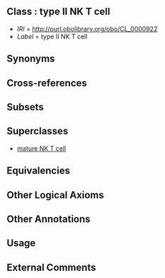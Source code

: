 
## Class : type II NK T cell

 * *IRI* = http://purl.obolibrary.org/obo/CL_0000922
 * *Label* = type II NK T cell

## Synonyms


## Cross-references


## Subsets


## Superclasses

 * [mature NK T cell](../../CL/14/CL_0000814.md)

## Equivalencies


## Other Logical Axioms


## Other Annotations


## Usage


## External Comments

